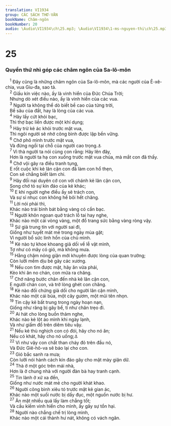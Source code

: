 ```yaml
---
translation: VI1934
group: CÁC SÁCH THƠ-VĂN
bookName: Châm-ngôn 
bookNumber: 20
audio: \Audio\VI1934\ch\25.mp3; \Audio\VI1934\1-ms-nguyen-thi\ch\25.mp3
---
```


<div class="title"><h1>25</h1><h3>Quyển thứ nhì góp các châm ngôn của Sa-lô-môn</h3></div>
<span class="verse ch_25_1"> <sup>1</sup> Đây cũng là những châm ngôn của Sa-lô-môn, mà các người của Ê-xê-chia, vua Giu-đa, sao tả. <br/></span>
<span class="verse ch_25_2"> <sup>2</sup> Giấu kín việc nào, ấy là vinh hiển của Đức Chúa Trời; <br/> Nhưng dò xét điều nào, ấy là vinh hiển của các vua. <br/></span>
<span class="verse ch_25_3"> <sup>3</sup> Người ta không thể dò biết bề cao của từng trời, <br/> Bề sâu của đất, hay là lòng của các vua. <br/></span>
<span class="verse ch_25_4"> <sup>4</sup> Hãy lấy cứt khỏi bạc, <br/> Thì thợ bạc liền được một khí dụng; <br/></span>
<span class="verse ch_25_5"> <sup>5</sup> Hãy trừ kẻ ác khỏi trước mặt vua, <br/> Thì ngôi người sẽ nhờ công bình được lập bền vững. <br/></span>
<span class="verse ch_25_6"> <sup>6</sup> Chớ phô mình trước mặt vua, <br/> Và đừng ngồi tại chỗ của người cao trọng.<a data-toggle="tooltip" data-placement="bottom" title="Lu 14:8-10">⚓</a><br/></span>
<span class="verse ch_25_7"> <sup>7</sup> Vì thà người ta nói cùng con rằng: Hãy lên đây, <br/> Hơn là người ta hạ con xuống trước mặt vua chúa, mà mắt con đã thấy. <br/></span>
<span class="verse ch_25_8"> <sup>8</sup> Chớ vội gây ra điều tranh tụng, <br/> E rốt cuộc khi kẻ lân cận con đã làm con hổ thẹn, <br/> Con sẽ chẳng biết làm chi. <br/></span>
<span class="verse ch_25_9"> <sup>9</sup> Hãy đối nại duyên cớ con với chánh kẻ lân cận con, <br/> Song chớ tỏ sự kín đáo của kẻ khác; <br/></span>
<span class="verse ch_25_10"> <sup>10</sup> E khi người nghe điều ấy sẽ trách con, <br/> Và sự sỉ nhục con không hề bôi hết chăng. <br/></span>
<span class="verse ch_25_11"> <sup>11</sup> Lời nói phải thì, <br/> Khác nào trái bình bát bằng vàng có cẩn bạc. <br/></span>
<span class="verse ch_25_12"> <sup>12</sup> Người khôn ngoan quở trách lỗ tai hay nghe, <br/> Khác nào một cái vòng vàng, một đồ trang sức bằng vàng ròng vậy. <br/></span>
<span class="verse ch_25_13"> <sup>13</sup> Sứ giả trung tín với người sai đi, <br/> Giống như tuyết mát mẻ trong ngày mùa gặt; <br/> Vì người bổ sức linh hồn của chủ mình. <br/></span>
<span class="verse ch_25_14"> <sup>14</sup> Kẻ nào tự khoe khoang giả dối về lễ vật mình, <br/> Tợ như có mây có gió, mà không mưa. <br/></span>
<span class="verse ch_25_15"> <sup>15</sup> Hằng chậm nóng giận mới khuyên được lòng của quan trưởng; <br/> Còn lưỡi mềm dịu bẻ gãy các xương. <br/></span>
<span class="verse ch_25_16"> <sup>16</sup> Nếu con tìm được mật, hãy ăn vừa phải, <br/> Kẻo khi ăn no chán, con mửa ra chăng. <br/></span>
<span class="verse ch_25_17"> <sup>17</sup> Chớ năng bước chân đến nhà kẻ lân cận con, <br/> E người chán con, và trở lòng ghét con chăng. <br/></span>
<span class="verse ch_25_18"> <sup>18</sup> Kẻ nào đối chứng giả dối cho người lân cận mình, <br/> Khác nào một cái búa, một cây gươm, một mũi tên nhọn. <br/></span>
<span class="verse ch_25_19"> <sup>19</sup> Tin cậy kẻ bất trung trong ngày hoạn nạn, <br/> Giống như răng bị gãy bể, tỉ như chân trẹo đi. <br/></span>
<span class="verse ch_25_20"> <sup>20</sup> Ai hát cho lòng buồn thảm nghe, <br/> Khác nào kẻ lột áo mình khi ngày lạnh, <br/> Và như giấm đổ trên diêm tiêu vậy. <br/></span>
<span class="verse ch_25_21"> <sup>21</sup> Nếu kẻ thù nghịch con có đói, hãy cho nó ăn; <br/> Nếu có khát, hãy cho nó uống;<a data-toggle="tooltip" data-placement="bottom" title="Ro 12:20">⚓</a><br/></span>
<span class="verse ch_25_22"> <sup>22</sup> Vì như vậy con chất than cháy đỏ trên đầu nó, <br/> Và Đức Giê-hô-va sẽ báo lại cho con. <br/></span>
<span class="verse ch_25_23"> <sup>23</sup> Gió bắc sanh ra mưa; <br/> Còn lưỡi nói hành cách kín đáo gây cho mặt mày giận dữ. <br/></span>
<span class="verse ch_25_24"> <sup>24</sup> Thà ở một góc trên mái nhà, <br/> Hơn là ở chung nhà với người đàn bà hay tranh cạnh. <br/></span>
<span class="verse ch_25_25"> <sup>25</sup> Tin lành ở xứ xa đến, <br/> Giống như nước mát mẻ cho người khát khao. <br/></span>
<span class="verse ch_25_26"> <sup>26</sup> Người công bình xiêu tó trước mặt kẻ gian ác, <br/> Khác nào một suối nước bị dấy đục, một nguồn nước bị hư. <br/></span>
<span class="verse ch_25_27"> <sup>27</sup> Ăn mật nhiều quá lấy làm chẳng tốt; <br/> Và cầu kiếm vinh hiển cho mình, ấy gây sự tổn hại. <br/></span>
<span class="verse ch_25_28"> <sup>28</sup> Người nào chẳng chế trị lòng mình, <br/> Khác nào một cái thành hư nát, không có vách ngăn. <br/> <br/></span>
